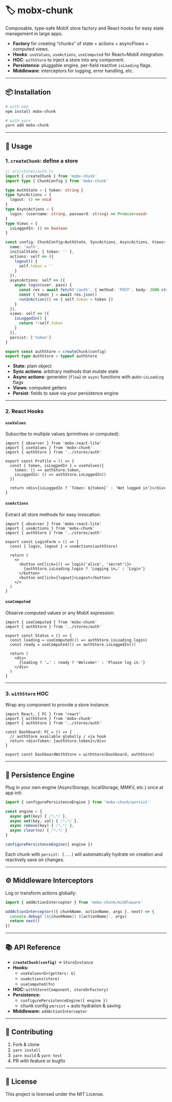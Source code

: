 # 🏷️ mobx-chunk

Composable, type-safe MobX store factory and React hooks for easy state management in large apps.  

- **Factory** for creating “chunks” of state + actions + asyncFlows + computed views.  
- **Hooks**: `useValues`, `useActions`, `useComputed` for React+MobX integration.  
- **HOC**: `withStore` to inject a store into any component.  
- **Persistence**: pluggable engine, per-field reactive `isLoading` flags.  
- **Middleware**: interceptors for logging, error handling, etc.  

---

## 📦 Installation

```bash
# with npm
npm install mobx-chunk

# with yarn
yarn add mobx-chunk
```

---

## 🔨 Usage

### 1. `createChunk`: define a store

```ts
// src/stores/auth.ts
import { createChunk } from 'mobx-chunk'
import type { ChunkConfig } from 'mobx-chunk'

type AuthState = { token: string }
type SyncActions = {
  logout: () => void
}
type AsyncActions = {
  login: (username: string, password: string) => Promise<void>
}
type Views = {
  isLoggedIn: () => boolean
}

const config: ChunkConfig<AuthState, SyncActions, AsyncActions, Views> = {
  name: 'auth',
  initialState: { token: '' },
  actions: self => ({
    logout() {
      self.token = ''
    }
  }),
  asyncActions: self => ({
    async login(user, pass) {
      const res = await fetch('/auth', { method: 'POST', body: JSON.stringify({ user, pass }) })
      const { token } = await res.json()
      runInAction(() => { self.token = token })
    }
  }),
  views: self => ({
    isLoggedIn() {
      return !!self.token
    }
  }),
  persist: ['token']
}

export const authStore = createChunk(config)
export type AuthStore = typeof authStore
```

- **State**: plain object  
- **Sync actions**: arbitrary methods that mutate state  
- **Async actions**: generator (`flow`) or `async` functions with auto-`isLoading` flags  
- **Views**: computed getters  
- **Persist**: fields to save via your persistence engine  

---

### 2. React Hooks

#### `useValues`

Subscribe to multiple values (primitives or computed):

```tsx
import { observer } from 'mobx-react-lite'
import { useValues } from 'mobx-chunk'
import { authStore } from '../stores/auth'

export const Profile = () => {
  const { token, isLoggedIn } = useValues({
    token: () => authStore.token,
    isLoggedIn: () => authStore.isLoggedIn()
  })

  return <div>{isLoggedIn ? `Token: ${token}` : 'Not logged in'}</div>
}
```

#### `useActions`

Extract all store methods for easy invocation:

```tsx
import { observer } from 'mobx-react-lite'
import { useActions } from 'mobx-chunk'
import { authStore } from '../stores/auth'

export const LoginForm = () => {
  const { login, logout } = useActions(authStore)

  return (
    <>
      <button onClick={() => login('alice', 'secret')}>
        {authStore.isLoading.login ? 'Logging in…' : 'Login'}
      </button>
      <button onClick={logout}>Logout</button>
    </>
  )
}
```

#### `useComputed`

Observe computed values or any MobX expression:

```tsx
import { useComputed } from 'mobx-chunk'
import { authStore } from '../stores/auth'

export const Status = () => {
  const loading = useComputed(() => authStore.isLoading.login)
  const ready = useComputed(() => authStore.isLoggedIn())

  return (
    <div>
      {loading ? '…' : ready ? 'Welcome!' : 'Please log in.'}
    </div>
  )
}
```

---

### 3. `withStore` HOC

Wrap any component to provide a store instance:

```tsx
import React, { FC } from 'react'
import { withStore } from 'mobx-chunk'
import { authStore } from '../stores/auth'

const Dashboard: FC = () => {
  // authStore available globally / via hook
  return <div>Token: {authStore.token}</div>
}

export const DashboardWithStore = withStore(Dashboard, authStore)
```

---

## 💾 Persistence Engine

Plug in your own engine (AsyncStorage, localStorage, MMKV, etc.) once at app init:

```ts
import { configurePersistenceEngine } from 'mobx-chunk/persist'

const engine = {
  async get(key) { /*…*/ },
  async set(key, val) { /*…*/ },
  async remove(key) { /*…*/ },
  async clear(ns) { /*…*/ }
}

configurePersistenceEngine({ engine })
```

Each chunk with `persist: [...]` will automatically hydrate on creation and reactively save on changes.

---

## ⚙️ Middleware Interceptors

Log or transform actions globally:

```ts
import { addActionInterceptor } from 'mobx-chunk/middleware'

addActionInterceptor(({ chunkName, actionName, args }, next) => {
  console.debug(`[${chunkName}] ${actionName}`, args)
  return next()
})
```

---

## 📚 API Reference

- **`createChunk(config)`** → `StoreInstance`  
- **Hooks:**  
  - `useValues<G>(getters: G)`  
  - `useActions(store)`  
  - `useComputed(fn)`  
- **HOC:** `withStore(Component, storeOrFactory)`  
- **Persistence:**  
  - `configurePersistenceEngine({ engine })`  
  - chunk config `persist` + auto hydration & saving  
- **Middleware:** `addActionInterceptor`

---

## 🚀 Contributing

1. Fork & clone  
2. `yarn install`  
3. `yarn build` & `yarn test`  
4. PR with feature or bugfix  

---

## 📄 License

This project is licensed under the MIT License.
